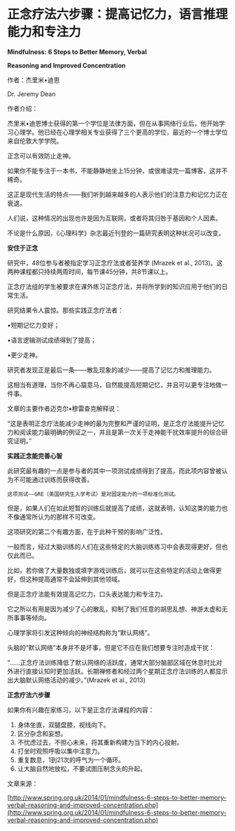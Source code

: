 # 正念疗法六步骤：提高记忆力，语言推理能力和专注力

**Mindfulness: 6 Steps to Better Memory, Verbal**

**Reasoning and Improved Concentration**

作者：杰里米•迪恩

Dr. Jeremy Dean

作者介绍：

杰里米•迪恩博士获得的第一个学位是法律方面，但在从事网络行业后，他开始学习心理学。他已经在心理学相关专业获得了三个更高的学位，最近的一个博士学位来自伦敦大学学院。

正念可以有效防止走神。

如果你不能专注于一本书，不能静静地坐上15分钟，或很难读完一篇博客，这并不稀奇。

这正是现代生活的特点——我们听到越来越多的人表示他们的注意力和记忆力正在衰退。

人们说，这种情况的出现也许是因为互联网，或者将其归咎于基因和个人因素。

不论是什么原因，《心理科学》杂志最近刊登的一篇研究表明这种状况可以改变。

**安住于正念**

研究中，48位参与者被指定学习正念疗法或者营养学 \(Mrazek et al., 2013\)。这两种课程都只持续两周时间，每节课45分钟，共8节课以上。

正念疗法组的学生被要求在课外练习正念疗法，并将所学到的知识应用于他们的日常生活。

研究结果令人震惊。那些实践正念疗法者：

•短期记忆力变好；

•语言逻辑测试成绩得到了提高；

•更少走神。

研究者发现正是最后一条——散乱现象的减少——提高了记忆力和推理能力。

这相当有道理，当你不再心猿意马，自然能提高短期记忆，并且可以更专注地做一件事。

文章的主要作者迈克尔•穆雷查克解释说：

“这是表明正念疗法能减少走神的最为完整和严谨的证明，是正念疗法能提升记忆力和阅读能力最明确的例证之一，并且是第一次关于走神能干扰效率提升的综合研究证明。”

**实践正念能完善心智**

此研究最有趣的一点是参与者的其中一项测试成绩得到了提高，而此项内容曾被认为不可能通过训练而获得改善。

```text
这项测试——GRE（美国研究生入学考试）是对固定能力的一项标准化测试。
```

但是，如果人们在如此短暂的训练后就提高了成绩，这就表明，认知这类的能力也不像通常所认为的那样不可改变。

这项研究的第二个有趣方面，在于此种干预的影响广泛性。

一般而言，经过大脑训练的人们在这些特定的大脑训练练习中会表现得更好，但也仅此而已。

比如，若你做了大量数独或填字游戏训练后，就可以在这些特定的活动上做得更好，但这种提高通常不会延伸到其他领域。

但是正念疗法能有效提高记忆力，口头表达能力和专注力。

它之所以有用是因为减少了心的散乱，抑制了我们任意的胡思乱想、神游太虚和无所事事等倾向。

心理学家将引发这种倾向的神经结构称为“默认网络”。

头脑的“默认网络”本身并不是坏事，但是它不应在我们想要专注时造成干扰：

“……正念疗法训练降低了默认网络的活跃度，通常大部分脑部区域在休息时比对外进行直接认知时更加活跃。长期禅修者和经过两个星期正念疗法训练的人都显示出大脑默认网络活动的减少。”\(Mrazek et al., 2013\)

**正念疗法六步骤**

如果你有兴趣在家练习，以下是正念疗法课程的内容：

1. 身体坐直，双腿盘膝，视线向下。
2. 区分杂念和妄想。
3. 不忧虑过去，不担心未来，将其重新构建为当下的内心投射。
4. 打坐时观照呼吸以集中注意力。
5. 重复数息，1到21次的呼气为一个循环。
6. 让大脑自然地放松，不要试图压制念头的升起。

文章来源：

[http://www.spring.org.uk/2014/01/mindfulness-6-steps-to-better-memory-verbal-reasoning-and-improved-concentration.php](http://www.spring.org.uk/2014/01/mindfulness-6-steps-to-better-memory-verbal-reasoning-and-improved-concentration.php)

